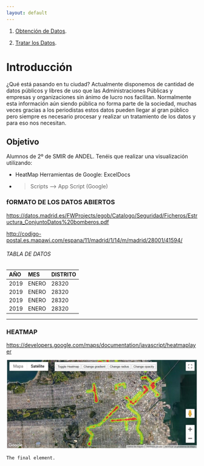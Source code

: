 ```yaml
---
layout: default
---
```




1. [Obtención de Datos](./another-page.html).

2. [Tratar los Datos](./).



# Introducción

¿Qué está pasando en tu ciudad? Actualmente disponemos de cantidad de datos públicos y libres de uso que las Administraciones Públicas y empresas y organizaciones sin ánimo de lucro  nos facilitan. Normalmente esta información aún siendo pública no forma parte de la sociedad, muchas veces gracias a los periodistas estos datos pueden llegar al gran público pero siempre es necesario procesar y realizar un tratamiento de los datos y para eso nos necesitan. 

## Objetivo

Alumnos de 2º de SMIR de ANDEL. Tenéis que realizar una visualización utilizando:
* HeatMap
 Herramientas de Google: ExcelDocs
* > Scripts --> App Script (Google)


### fORMATO DE LOS DATOS ABIERTOS

https://datos.madrid.es/FWProjects/egob/Catalogo/Seguridad/Ficheros/Estructura_ConjuntoDatos%20bomberos.pdf

http://codigo-postal.es.mapawi.com/espana/11/madrid/1/14/m/madrid/28001/41594/


###### TABLA DE DATOS

| AÑO          | MES               | DISTRITO |
|:-------------|:------------------|:---------| 
| 2019         | ENERO             | 28320    |
| 2019         | ENERO             | 28320    |
| 2019         | ENERO             | 28320    |
| 2019         | ENERO             | 28320    |

* * *


### HEATMAP

https://developers.google.com/maps/documentation/javascript/heatmaplayer

![Octocat](https://github.com/AlfonsoDeUna/VisualizationProject/blob/gh-pages/IMG/Screenshot_4.jpg)


```
The final element.
```
